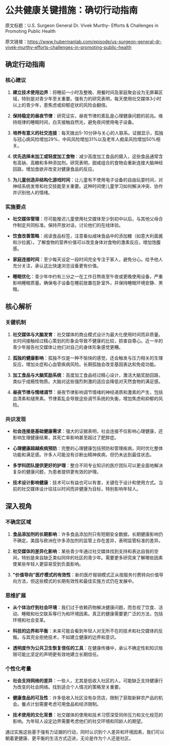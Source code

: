 # 公共健康关键措施：确切行动指南

原文标题：U.S. Surgeon General Dr. Vivek Murthy- Efforts & Challenges in Promoting Public Health

原文链接：https://www.hubermanlab.com/episode/us-surgeon-general-dr-vivek-murthy-efforts-challenges-in-promoting-public-health

## 确定行动指南

### 核心建议

1. **建立技术使用边界**：将睡前一小时及整晚、用餐时间及家庭聚会设为无屏幕区域，特别是对青少年至关重要。强有力的研究表明，每天使用社交媒体3小时以上的青少年，患焦虑或抑郁症状的风险会翻倍。

2. **保持稳定的昼夜节律**：研究证实，昼夜节律的紊乱是心理健康问题的前兆。维持规律的睡眠时间，白天接触自然光，避免夜间使用电子设备。

3. **培养有意义的社交连接**：每天拨出5-10分钟与关心的人联系。证据显示，孤独与冠心病风险增加29%、中风风险增加31%以及老年人痴呆风险增加50%相关。

4. **优先选择未加工或轻度加工食物**：减少高度加工食品的摄入，这些食品通常含有高钠、高糖和多种添加剂。研究表明，甜咸组合的食物会重新连接大脑神经回路，增加食欲并改变对健康食品的反应。

5. **为儿童创造非结构化游戏时间**：让儿童有不使用电子设备的自由玩耍时间，对神经系统发育和社交技能至关重要。这种时间使儿童学习如何解决冲突、协作并识别他人的情绪。

### 实施要点

- **社交媒体管理**：尽可能推迟儿童使用社交媒体至少到初中以后，与其他父母合作制定共同标准。保持开放对话，讨论他们的在线体验。

- **饮食改善策略**：阅读食品标签，注意看似咸味食品中的添加糖（如意大利面酱和沙拉酱）。了解食物的营养价值可以改变身体对食物的激素反应，增加饱腹感。

- **家庭连接时间**：至少每天设定一段时间完全专注于家人，避免分心。给予他人充分关注，承认这比快速浏览设备更有价值。

- **睡眠优化**：青少年中约有三分之一在工作日熬夜至午夜或更晚使用设备，严重影响睡眠质量。确保电子设备在睡前放置在卧室外，并保持睡眠环境安静、黑暗。

## 核心解析

### 关键机制

1. **社交媒体与大脑发育**：社交媒体的商业模式设计为最大化使用时间而非质量。长时间接触经过精心策划的形象会导致不健康的比较，损害自尊心。近一半的青少年报告社交媒体让他们对自己的身体形象感觉更糟。

2. **孤独的健康影响**：孤独不仅是一种不愉快的感觉，还会触发与压力相关的生理反应，增加炎症和心血管疾病风险。长期孤独会改变基因表达和免疫功能。

3. **加工食品与大脑奖励系统**：高度加工食品经过精心设计，激活大脑奖励回路，类似于成瘾性物质。大脑对这些强烈刺激的适应会降低对天然食物的满足感。

4. **昼夜节律与情绪调节**：昼夜节律影响调节情绪的神经递质和激素的产生，包括血清素和褪黑素。节律紊乱会导致这些调节系统的失衡，增加焦虑和抑郁的风险。

### 共识发现

- **社会连接是基础健康需求**：强大的证据表明，社会连接不仅影响心理健康，还影响生理健康结果，其死亡率影响甚至超过了肥胖症。

- **心理健康超越疾病预防**：完整的心理健康包括预防和管理疾病，同时优化整体功能和满足感。许多人可能没有诊断出精神疾病，但仍未达到最佳状态。

- **多学科团队提供更好的护理**：整合不同专业知识的医疗团队可以更全面地解决复杂的健康问题，为患者提供更有效的护理。

- **技术设计影响健康**：技术可以有益也可以有害，关键在于设计和使用方式。当前的社交媒体设计往往以时间而非健康为目标，特别影响年轻人。

## 深入视角

### 不确定区域

1. **食品添加剂的长期影响**：许多食品添加剂只有短期安全数据，长期健康影响仍不确定。美国与欧洲在许多添加剂的监管上存在差异，表明监管标准的差异。

2. **社交媒体的差异化影响**：某些青少年通过社交媒体找到支持和表达自我的空间，特别是来自缺乏类似同伴的社区的青少年。需要更多研究来了解哪些因素使某些年轻人更容易受到负面影响。

3. **"价值导向"医疗模式的有效性**：新的医疗报销模式正从按服务付费转向价值导向方法，但这些模式的长期有效性和最佳实施方式仍在发展中。

### 思维扩展

- **从个体治疗到社会环境**：我们过于依赖药物解决健康问题，而忽视了饮食、活动、睡眠和社交联系等行为和环境因素。真正的健康需要更广泛的方法，包括环境和社会变革。

- **科技的边界和平衡**：未来可能会看到年轻人对无所不在的技术和社交媒体的反叛。与其完全拒绝技术，不如建立健康的边界和意识。

- **透明度作为公共卫生恢复信任的工具**：在健康传播中，承认不确定性和知识局限可能比坚定的声明更有效地建立长期信任。

### 个性化考量

- **社会支持网络的差异**：一些人，尤其是低收入社区的人，可能缺乏支持健康行为改变的社会网络。找到适合个人情况的策略至关重要。

- **健康食品的可及性**：许多低收入社区没有杂货店，限制了获取新鲜农产品的机会。餐点计划需要考虑可用食品和经济限制。

- **技术使用的文化背景**：社交媒体的使用和技术习惯深受同伴压力和文化规范的影响。为年轻人设定边界需要考虑他们的社交环境和同龄人的期望。

通过实施这些基于强有力证据的行动，同时认识到个人差异和环境因素，我们可以朝着更健康、更平衡的生活方式迈进，无论是作为个人还是社区。
